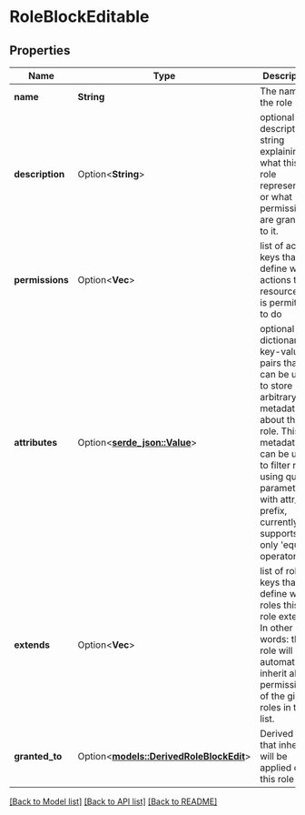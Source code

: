 # RoleBlockEditable

## Properties

Name | Type | Description | Notes
------------ | ------------- | ------------- | -------------
**name** | **String** | The name of the role | 
**description** | Option<**String**> | optional description string explaining what this role represents, or what permissions are granted to it. | [optional]
**permissions** | Option<**Vec<String>**> | list of action keys that define what actions this resource role is permitted to do | [optional]
**attributes** | Option<[**serde_json::Value**](.md)> | optional dictionary of key-value pairs that can be used to store arbitrary metadata about this role. This metadata can be used to filter role using query parameters with attr_ prefix, currently supports only 'equals' operator | [optional]
**extends** | Option<**Vec<String>**> | list of role keys that define what roles this role extends. In other words: this role will automatically inherit all the permissions of the given roles in this list. | [optional]
**granted_to** | Option<[**models::DerivedRoleBlockEdit**](DerivedRoleBlockEdit.md)> | Derived role that inherit will be applied on this role | [optional]

[[Back to Model list]](../README.md#documentation-for-models) [[Back to API list]](../README.md#documentation-for-api-endpoints) [[Back to README]](../README.md)



